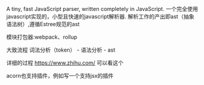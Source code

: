 A tiny, fast JavaScript parser, written completely in JavaScript. 
一个完全使用javascript实现的，小型且快速的javascript解析器.
解析工作的产出即ast（抽象语法树）,遵循Estree规范的ast


模块打包器:webpack、rollup

大致流程
词法分析（token） - 语法分析 - ast

详细的过程
https://www.zhihu.com/ 可以看这个


acorn也支持插件，例如写一个支持jsx的插件